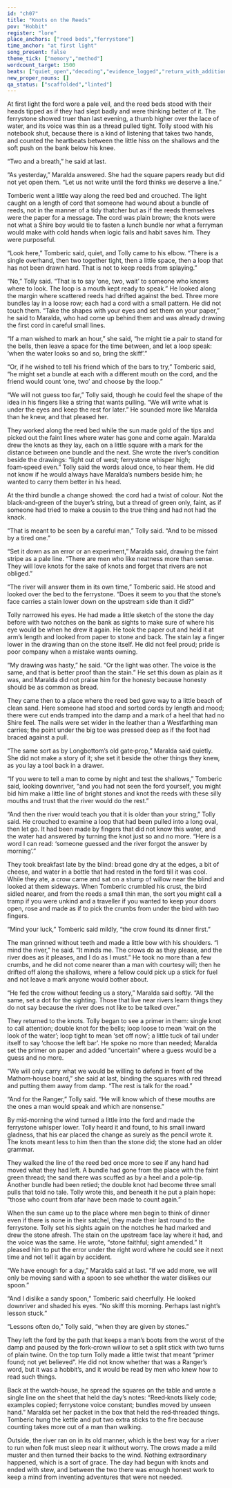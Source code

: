 ```yaml
---
id: "ch07"
title: "Knots on the Reeds"
pov: "Hobbit"
register: "lore"
place_anchors: ["reed beds","ferrystone"]
time_anchor: "at first light"
song_present: false
theme_tick: ["memory","method"]
wordcount_target: 1500
beats: ["quiet_open","decoding","evidence_logged","return_with_addition"]
new_proper_nouns: []
qa_status: ["scaffolded","linted"]
---
```


At first light the ford wore a pale veil, and the reed beds stood with their heads tipped as if they had slept badly and were thinking better of it. The ferrystone showed truer than last evening, a thumb higher over the lace of water, and its voice was thin as a thread pulled tight. Tolly stood with his notebook shut, because there is a kind of listening that takes two hands, and counted the heartbeats between the little hiss on the shallows and the soft push on the bank below his knee.

“Two and a breath,” he said at last.

“As yesterday,” Maralda answered. She had the square papers ready but did not yet open them. “Let us not write until the ford thinks we deserve a line.”

Tomberic went a little way along the reed bed and crouched. The light caught on a length of cord that someone had wound about a bundle of reeds, not in the manner of a tidy thatcher but as if the reeds themselves were the paper for a message. The cord was plain brown; the knots were not what a Shire boy would tie to fasten a lunch bundle nor what a ferryman would make with cold hands when logic fails and habit saves him. They were purposeful.

“Look here,” Tomberic said, quiet, and Tolly came to his elbow. “There is a single overhand, then two together tight, then a little space, then a loop that has not been drawn hard. That is not to keep reeds from splaying.”

“No,” Tolly said. “That is to say ‘one, two, wait’ to someone who knows where to look. The loop is a mouth kept ready to speak.” He looked along the margin where scattered reeds had drifted against the bed. Three more bundles lay in a loose row; each had a cord with a small pattern. He did not touch them. “Take the shapes with your eyes and set them on your paper,” he said to Maralda, who had come up behind them and was already drawing the first cord in careful small lines.

“If a man wished to mark an hour,” she said, “he might tie a pair to stand for the bells, then leave a space for the time between, and let a loop speak: ‘when the water looks so and so, bring the skiff’.”

“Or, if he wished to tell his friend which of the bars to try,” Tomberic said, “he might set a bundle at each with a different mouth on the cord, and the friend would count ‘one, two’ and choose by the loop.”

“We will not guess too far,” Tolly said, though he could feel the shape of the idea in his fingers like a string that wants pulling. “We will write what is under the eyes and keep the rest for later.” He sounded more like Maralda than he knew, and that pleased her.

They worked along the reed bed while the sun made gold of the tips and picked out the faint lines where water has gone and come again. Maralda drew the knots as they lay, each on a little square with a mark for the distance between one bundle and the next. She wrote the river’s condition beside the drawings: “light out of west; ferrystone whisper high; foam‑speed even.” Tolly said the words aloud once, to hear them. He did not know if he would always have Maralda’s numbers beside him; he wanted to carry them better in his head.

At the third bundle a change showed: the cord had a twist of colour. Not the black‑and‑green of the buyer’s string, but a thread of green only, faint, as if someone had tried to make a cousin to the true thing and had not had the knack.

“That is meant to be seen by a careful man,” Tolly said. “And to be missed by a tired one.”

“Set it down as an error or an experiment,” Maralda said, drawing the faint stripe as a pale line. “There are men who like neatness more than sense. They will love knots for the sake of knots and forget that rivers are not obliged.”

“The river will answer them in its own time,” Tomberic said. He stood and looked over the bed to the ferrystone. “Does it seem to you that the stone’s face carries a stain lower down on the upstream side than it did?”

Tolly narrowed his eyes. He had made a little sketch of the stone the day before with two notches on the bank as sights to make sure of where his eye would be when he drew it again. He took the paper out and held it at arm’s length and looked from paper to stone and back. The stain lay a finger lower in the drawing than on the stone itself. He did not feel proud; pride is poor company when a mistake wants owning.

“My drawing was hasty,” he said. “Or the light was other. The voice is the same, and that is better proof than the stain.” He set this down as plain as it was, and Maralda did not praise him for the honesty because honesty should be as common as bread.

They came then to a place where the reed bed gave way to a little beach of clean sand. Here someone had stood and sorted cords by length and mood; there were cut ends tramped into the damp and a mark of a heel that had no Shire feel. The nails were set wider in the leather than a Westfarthing man carries; the point under the big toe was pressed deep as if the foot had braced against a pull.

“The same sort as by Longbottom’s old gate‑prop,” Maralda said quietly. She did not make a story of it; she set it beside the other things they knew, as you lay a tool back in a drawer.

“If you were to tell a man to come by night and test the shallows,” Tomberic said, looking downriver, “and you had not seen the ford yourself, you might bid him make a little line of bright stones and knot the reeds with these silly mouths and trust that the river would do the rest.”

“And then the river would teach you that it is older than your string,” Tolly said. He crouched to examine a loop that had been pulled into a long oval, then let go. It had been made by fingers that did not know this water, and the water had answered by turning the knot just so and no more. “Here is a word I can read: ‘someone guessed and the river forgot the answer by morning’.”

They took breakfast late by the blind: bread gone dry at the edges, a bit of cheese, and water in a bottle that had rested in the ford till it was cool. While they ate, a crow came and sat on a stump of willow near the blind and looked at them sideways. When Tomberic crumbled his crust, the bird sidled nearer, and from the reeds a small thin man, the sort you might call a tramp if you were unkind and a traveller if you wanted to keep your doors open, rose and made as if to pick the crumbs from under the bird with two fingers.

“Mind your luck,” Tomberic said mildly, “the crow found its dinner first.”

The man grinned without teeth and made a little bow with his shoulders. “I mind the river,” he said. “It minds me. The crows do as they please, and the river does as it pleases, and I do as I must.” He took no more than a few crumbs, and he did not come nearer than a man with courtesy will; then he drifted off along the shallows, where a fellow could pick up a stick for fuel and not leave a mark anyone would bother about.

“He fed the crow without feeding us a story,” Maralda said softly. “All the same, set a dot for the sighting. Those that live near rivers learn things they do not say because the river does not like to be talked over.”

They returned to the knots. Tolly began to see a primer in them: single knot to call attention; double knot for the bells; loop loose to mean ‘wait on the look of the water’; loop tight to mean ‘set off now’; a little tuck of tail under itself to say ‘choose the left bar’. He spoke no more than needed; Maralda set the primer on paper and added “uncertain” where a guess would be a guess and no more.

“We will only carry what we would be willing to defend in front of the Mathom‑house board,” she said at last, binding the squares with red thread and putting them away from damp. “The rest is talk for the road.”

“And for the Ranger,” Tolly said. “He will know which of these mouths are the ones a man would speak and which are nonsense.”

By mid‑morning the wind turned a little into the ford and made the ferrystone whisper lower. Tolly heard it and found, to his small inward gladness, that his ear placed the change as surely as the pencil wrote it. The knots meant less to him then than the stone did; the stone had an older grammar.

They walked the line of the reed bed once more to see if any hand had moved what they had left. A bundle had gone from the place with the faint green thread; the sand there was scuffed as by a heel and a pole‑tip. Another bundle had been retied; the double knot had become three small pulls that told no tale. Tolly wrote this, and beneath it he put a plain hope: “those who count from afar have been made to count again.”

When the sun came up to the place where men begin to think of dinner even if there is none in their satchel, they made their last round to the ferrystone. Tolly set his sights again on the notches he had marked and drew the stone afresh. The stain on the upstream face lay where it had, and the voice was the same. He wrote, “stone faithful; sight amended.” It pleased him to put the error under the right word where he could see it next time and not tell it again by accident.

“We have enough for a day,” Maralda said at last. “If we add more, we will only be moving sand with a spoon to see whether the water dislikes our spoon.”

“And I dislike a sandy spoon,” Tomberic said cheerfully. He looked downriver and shaded his eyes. “No skiff this morning. Perhaps last night’s lesson stuck.”

“Lessons often do,” Tolly said, “when they are given by stones.”

They left the ford by the path that keeps a man’s boots from the worst of the damp and paused by the fork‑crown willow to set a split stick with two turns of plain twine. On the top turn Tolly made a little twist that meant “primer found; not yet believed”. He did not know whether that was a Ranger’s word, but it was a hobbit’s, and it would be read by men who knew how to read such things.

Back at the watch‑house, he spread the squares on the table and wrote a single line on the sheet that held the day’s notes: “Reed‑knots likely code; examples copied; ferrystone voice constant; bundles moved by unseen hand.” Maralda set her packet in the box that held the red‑threaded things. Tomberic hung the kettle and put two extra sticks to the fire because counting takes more out of a man than walking.

Outside, the river ran on in its old manner, which is the best way for a river to run when folk must sleep near it without worry. The crows made a mild muster and then turned their backs to the wind. Nothing extraordinary happened, which is a sort of grace. The day had begun with knots and ended with stew, and between the two there was enough honest work to keep a mind from inventing adventures that were not needed.
